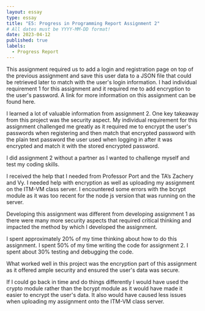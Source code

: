 ```yaml
---
layout: essay
type: essay
title: "E5: Progress in Programming Report Assignment 2"
# All dates must be YYYY-MM-DD format!
date: 2023-04-12
published: true
labels:
  - Progress Report
---
```

This assignment required us to add a login and registration page on top of the previous assignment and save this user data to a JSON file that could be retrieved later to match with the user's login information. I had individual requirement 1 for this assignment and it required me to add encryption to the user's password. A link for more information on this assignment can be found here. 


I learned a lot of valuable information from assignment 2. One key takeaway from this project was the security aspect. My individual requirement for this assignment challenged me greatly as it required me to encrypt the user's passwords when registering and then match that encrypted password with the plain text password the user used when logging in after it was encrypted and match it with the stored encrypted password. 


I did assignment 2 without a partner as I wanted to challenge myself and test my coding skills. 


I received the help that I needed from Professor Port and the TA’s Zachery and Vy. I needed help with encryption as well as uploading my assignment on the ITM-VM class server. I encountered some errors with the bcrypt module as it was too recent for the node js version that was running on the server. 


Developing this assignment was different from developing assignment 1 as there were many more security aspects that required critical thinking and impacted the method by which I developed the assignment.


I spent approximately 20% of my time thinking about how to do this assignment. I spent 50% of my time writing the code for assignment 2. I spent about 30% testing and debugging the code. 


What worked well in this project was the encryption part of this assignment as it offered ample security and ensured the user's data was secure. 


If I could go back in time and do things differently I would have used the crypto module rather than the bcrypt module as it would have made it easier to encrypt the user's data. It also would have caused less issues when uploading my assignment onto the ITM-VM class server. 


